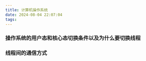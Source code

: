 ```yaml
---
title: 计算机操作系统
date: 2024-08-04 22:07:04
tags:
---
```



### 操作系统的用户态和核心态切换条件以及为什么要切换线程

### 线程间的通信方式